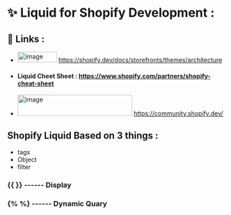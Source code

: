 # **✨ Liquid for Shopify Development :**
## 🔗 Links : 
- <img width="90" height="24" alt="image" src="https://github.com/user-attachments/assets/df50b557-3bdc-4015-8217-c878f9ac45a1" /> https://shopify.dev/docs/storefronts/themes/architecture
- #### Liquid Cheet Sheet : https://www.shopify.com/partners/shopify-cheat-sheet
- <img width="263" height="48" alt="image" src="https://github.com/user-attachments/assets/f2e30ba5-f1f5-4518-b971-aec4f28992ed" /> https://community.shopify.dev/


## Shopify Liquid Based on 3 things :
- tags
- Object
- filter

### {{ }} ------ Display
### {% %} ------ Dynamic Quary
